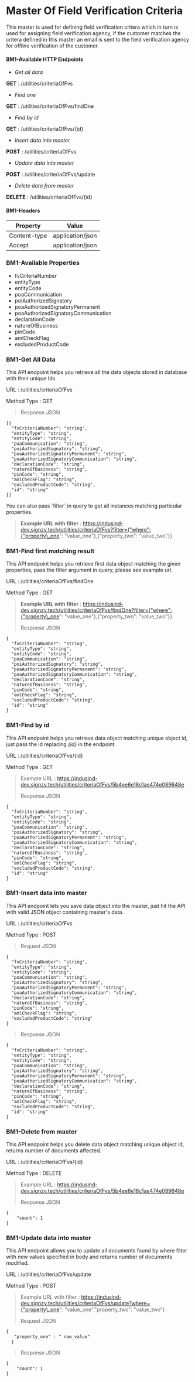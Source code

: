 # Master Of Field Verification Criteria



This master is used for defining field verification critera which in turn is used for assigning field verification agency, if the customer matches the critera defined in this master an email is sent to the field verification agency for offline verification of the customer.

#### BM1-Available HTTP Endpoints <a href="#bm1-available-http-endpoints" id="bm1-available-http-endpoints"></a>

* _Get all data_

**GET** : /utilities/criteriaOfFvs

* _Find one_

**GET** : /utilities/criteriaOfFvs/findOne

* _Find by id_

**GET** : /utilities/criteriaOfFvs/{id}

* _Insert data into master_

**POST** : /utilities/criteriaOfFvs

* _Update data into master_

**POST** : /utilities/criteriaOfFvs/update

* _Delete data from master_

**DELETE** : /utilities/criteriaOfFvs/{id}

#### BM1-Headers <a href="#bm1-headers" id="bm1-headers"></a>

| Property     | Value            |
| ------------ | ---------------- |
| Content-type | application/json |
| Accept       | application/json |

### BM1-Available Properties <a href="#bm1-available-properties" id="bm1-available-properties"></a>

* fvCriteriaNumber
* entityType
* entityCode
* poaCommunication
* poiAuthorizedSignatory
* poaAuthorizedSignatoryPermanent
* poaAuthorizedSignatoryCommunication
* declarationCode
* natureOfBusiness
* pinCode
* amlCheckFlag
* excludedProductCode

### BM1-Get All Data <a href="#bm1-get-all-data" id="bm1-get-all-data"></a>

This API endpoint helps you retrieve all the data objects stored in database with their unique Ids.

URL : /utilities/criteriaOfFvs

Method Type : GET

> Response JSON

```
[{
  "fvCriteriaNumber": "string",
  "entityType": "string",
  "entityCode": "string",
  "poaCommunication": "string",
  "poiAuthorizedSignatory": "string",
  "poaAuthorizedSignatoryPermanent": "string",
  "poaAuthorizedSignatoryCommunication": "string",
  "declarationCode": "string",
  "natureOfBusiness": "string",
  "pinCode": "string",
  "amlCheckFlag": "string",
  "excludedProductCode": "string",
  "id": "string"
}]
```

&#x20;You can also pass \`filter\` in query to get all instances matching particular properties.

> **Example URL with filter** : https://indusind-dev.signzy.tech/utilities/criteriaOfFvs?filter={"where":{"property\_one": "value\_one"},{"property\_two": "value\_two"\}}

### BM1-Find first matching result <a href="#bm1-find-first-matching-result" id="bm1-find-first-matching-result"></a>

This API endpoint helps you retrieve first data object matching the given properties, pass the filter argument in query, please see example url.

URL : /utilities/criteriaOfFvs/findOne

Method Type : GET

> **Example URL with filter** : https://indusind-dev.signzy.tech/utilities/criteriaOfFvs/findOne?filter={"where":{"property\_one": "value\_one"},{"property\_two": "value\_two"\}}
>
> Response JSON

```
{
  "fvCriteriaNumber": "string",
  "entityType": "string",
  "entityCode": "string",
  "poaCommunication": "string",
  "poiAuthorizedSignatory": "string",
  "poaAuthorizedSignatoryPermanent": "string",
  "poaAuthorizedSignatoryCommunication": "string",
  "declarationCode": "string",
  "natureOfBusiness": "string",
  "pinCode": "string",
  "amlCheckFlag": "string",
  "excludedProductCode": "string",
  "id": "string"
}
```

### BM1-Find by id <a href="#bm1-find-by-id" id="bm1-find-by-id"></a>

This API endpoint helps you retrieve data object matching unique object id, just pass the id replacing _{id}_ in the endpoint.

URL : /utilities/criteriaOfFvs/{id}

Method Type : GET

> Example URL : https://indusind-dev.signzy.tech/utilities/criteriaOfFvs/5b4ee6e18c1ae474e089648e
>
> Response JSON

```
{
  "fvCriteriaNumber": "string",
  "entityType": "string",
  "entityCode": "string",
  "poaCommunication": "string",
  "poiAuthorizedSignatory": "string",
  "poaAuthorizedSignatoryPermanent": "string",
  "poaAuthorizedSignatoryCommunication": "string",
  "declarationCode": "string",
  "natureOfBusiness": "string",
  "pinCode": "string",
  "amlCheckFlag": "string",
  "excludedProductCode": "string",
  "id": "string"
}
```

### BM1-Insert data into master <a href="#bm1-insert-data-into-master" id="bm1-insert-data-into-master"></a>

This API endpoint lets you save data object into the master, just hit the API with valid JSON object containing master's data.

URL : /utilities/criteriaOfFvs

Method Type : POST

> Request JSON

```
{
  "fvCriteriaNumber": "string",
  "entityType": "string",
  "entityCode": "string",
  "poaCommunication": "string",
  "poiAuthorizedSignatory": "string",
  "poaAuthorizedSignatoryPermanent": "string",
  "poaAuthorizedSignatoryCommunication": "string",
  "declarationCode": "string",
  "natureOfBusiness": "string",
  "pinCode": "string",
  "amlCheckFlag": "string",
  "excludedProductCode": "string"
}
```

> Response JSON

```
{
  "fvCriteriaNumber": "string",
  "entityType": "string",
  "entityCode": "string",
  "poaCommunication": "string",
  "poiAuthorizedSignatory": "string",
  "poaAuthorizedSignatoryPermanent": "string",
  "poaAuthorizedSignatoryCommunication": "string",
  "declarationCode": "string",
  "natureOfBusiness": "string",
  "pinCode": "string",
  "amlCheckFlag": "string",
  "excludedProductCode": "string",
  "id": "string"
}
```

### BM1-Delete from master <a href="#bm1-delete-from-master" id="bm1-delete-from-master"></a>

This API endpoint helps you delete data object matching unique object id, returns number of documents affected.

URL : /utilities/criteriaOfFvs/{id}

Method Type : DELETE

> Example URL : https://indusind-dev.signzy.tech/utilities/criteriaOfFvs/5b4ee6e18c1ae474e089648e
>
> Response JSON

```
{
    "count": 1
}
```

### BM1-Update data into master <a href="#bm1-update-data-into-master" id="bm1-update-data-into-master"></a>

This API endpoint allows you to update all documents found by where filter with new values specified in body and returns number of documents modified.

URL : /utilities/criteriaOfFvs/update

Method Type : POST

> Example URL with filter : https://indusind-dev.signzy.tech/utilities/criteriaOfFvs/update?where={"property\_one": "value\_one","property\_two": "value\_two"}
>
> Request JSON

```
{
   "property_one" : " new_value"
  }
```

> Response JSON

```
{
    "count": 1
}
```
